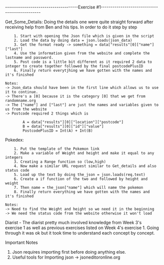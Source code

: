-------------------------------------Exercise #1-----------------------------------------------

Get_Some_Details:
        Doing the details one were quite straight forward after receiving help from Ben and his tips. In order to do it step by step
        
        1. Start with opening the Json file which is given in the script
        2. Load the data by doing data = json.loads(json_data)
        3. Get the format ready -> something = data["results"[0]["name"]["last"]
        4. Use the information given from the website and complete the lastname and password.
        5. Post code is a little bit different as it required 2 data to integer to create together followed by the final postcodePlusID
        6. Finally return everytjhing we have gotten with the names and it's finished

    Notes: 
    -> Json_data should have been in the first line which allows us to use it to continue.
    -> There's a [0] because it is the category [0] that we get from randomname.org
    -> The ["name"] and ["last"] are just the names and variables given to us from the website
    -> Postcode required 2 things which is

            A = data["results"][0]["location"]["postcode"]
            B = data["results"][0]["id"]["value"]
            PostcodePlusID = Int(A) + Int(B) 


Pokedex:
        
        1. Put the template of the Pokemon link
        2. Make a variable of Weight and height and make it equal to any integers 
        3. Creating a Range function so (low,high)
        4. Now make a similar URL request similar to Get_details and also status code
        5. Load up the text by doing the_json = json.loads(req.text)
        6. Create a if function of the two and followed by height and weight
        7. Then name = the_json["name"] which will name the pokemon
        8. Finally return everything we have gotten with the names and it's finished

    Notes: 
    -> Need to find the Weight and height so we need it in the beginning 
    -> We need the status code from the website otherwise it won't load


Diarist
    - The diarist pretty much involved knowledge from Week 3's exercise 1 as well as previous exercises listed on Week 4's exercise 1. Going through it was ok but it took time to understand each concept by concept.


Important Notes
 1. Json requires importing first before doing anything else.
 2. Useful tools for Importing json -> jsoneditoronline.org
